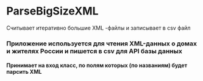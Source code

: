 # ParseBigSizeXML
Считывает итеративно большие XML -файлы и записывает в csv файл
### Приложение используется для чтения XML-данных о домах и жителях России и пишется в csv для API базы данных
#### Принимает на вход класс, по полям которых (по названиям) будет парсить XML
